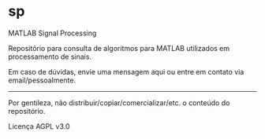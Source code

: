 # sp
MATLAB Signal Processing

Repositório para consulta de algoritmos para MATLAB utilizados em processamento de sinais.

Em caso de dúvidas, envie uma mensagem aqui ou entre em contato via email/pessoalmente.

----------------------------------------------------------------------------------
Por gentileza, não distribuir/copiar/comercializar/etc. o conteúdo do repositório.

Licença AGPL v3.0
